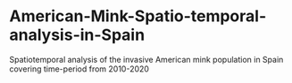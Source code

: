 # American-Mink-Spatio-temporal-analysis-in-Spain
Spatiotemporal analysis of the invasive American mink population in Spain covering time-period from 2010-2020

